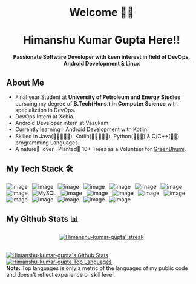 <h1 align="center">Welcome 🙌🏼 </h1>
<h1 align="center">Himanshu Kumar Gupta Here!! </h1>

<!--
**Himanshu-kumar-gupta/Himanshu-kumar-gupta** is a ✨ _special_ ✨ repository because its `README.md` (this file) appears on your GitHub profile.

Here are some ideas to get you started:

- 🔭 I’m currently working on ...
- 🌱 I’m currently learning ...
- 👯 I’m looking to collaborate on ...
- 🤔 I’m looking for help with ...
- 💬 Ask me about ...
- 📫 How to reach me: ...
- 😄 Pronouns: ...
- ⚡ Fun fact: ...
-->

<p align = 'center'><b>Passionate Software Developer with keen interest in field of DevOps, Android Development & Linux</b></p>
        
        
## About Me
          
- Final year Student at **University of Petroleum and Energy Studies** pursuing my degree of **B.Tech(Hons.) in Computer Science** with specializtion in DevOps.
- DevOps Intern at Xebia.
- Android Developer intern at Vasukam.
- Currently learning💡 Android Development with Kotlin.
- Skilled in Java(🌟🌟🌟🌟🌟), Kotlin(🌟🌟🌟🌟🌟), Python(🌟🌟🌟) & C/C++(🌟🌟) programming Languages.
- A nature🌿 lover : Planted🌱 10+ Trees as a Volunteer for <a href = "https://greenbhumi.com/">GreenBhumi</a>.
 
 
## My Tech Stack 🛠

![image](https://img.shields.io/badge/DevOps-14354C?style=for-the-badge&logo=devops&logoColor=white)&nbsp;&nbsp;
![image](https://img.shields.io/badge/Android_Studio-342B029.svg?&style=for-the-badge&logo=android&logoColor=white)&nbsp;&nbsp;
![image](https://img.shields.io/badge/Linux-F9AB00?style=for-the-badge&logo=Linux&logoColor=white)&nbsp;&nbsp;
![image](https://img.shields.io/badge/Java-E34F26?style=for-the-badge&logo=java&logoColor=white)&nbsp;&nbsp;
![image](https://img.shields.io/badge/Kotlin-342B029.svg?&style=for-the-badge&logo=kotlin&logoColor=white)&nbsp;&nbsp;
![image](https://img.shields.io/badge/Python-14354C?style=for-the-badge&logo=python&logoColor=white)&nbsp;&nbsp; 
![image](https://img.shields.io/badge/C%2B%2B-00599C?style=for-the-badge&logo=c%2B%2B&logoColor=white)&nbsp;&nbsp;
![image](https://img.shields.io/badge/Shell_script-F9AB00?style=for-the-badge&logo=shell&logoColor=white)&nbsp;&nbsp;
![MySQL](https://img.shields.io/badge/mysql-%2300f.svg?style=for-the-badge&logo=mysql&logoColor=white)&nbsp;&nbsp;
![image](https://img.shields.io/badge/Git-F05032?style=for-the-badge&logo=git&logoColor=white)&nbsp;&nbsp;
![image](https://img.shields.io/badge/GitHub-F9AB00?style=for-the-badge&logo=GitHub&logoColor=white)&nbsp;&nbsp;
![image](https://img.shields.io/badge/Maven-000000?style=for-the-badge&logo=maven&logoColor=white)&nbsp;&nbsp;
![image](https://img.shields.io/badge/Gradle-00599C?style=for-the-badge&logo=gradle&logoColor=white)&nbsp;&nbsp;
![image](https://img.shields.io/badge/Jenkins-E34F26?style=for-the-badge&logo=jenkins&logoColor=white)&nbsp;&nbsp;
![image](https://img.shields.io/badge/docker-342B029.svg?&style=for-the-badge&logo=docker&logoColor=white)&nbsp;&nbsp;
![image](https://img.shields.io/badge/Kubernetes-%2300f.svg?style=for-the-badge&logo=kubernetes&logoColor=white)&nbsp;&nbsp;
![image](https://img.shields.io/badge/Linux-F9AB00?style=for-the-badge&logo=Linux&logoColor=white)&nbsp;&nbsp;
![image](https://img.shields.io/badge/Azure-342B029.svg?&style=for-the-badge&logo=azure&logoColor=white)&nbsp;&nbsp;
![image](https://img.shields.io/badge/Star_uml-14354C?style=for-the-badge&logo=staruml&logoColor=white)&nbsp;&nbsp;


## My Github Stats 📊 
     
  <p align="center">
    <a href="https://github.com/Himanshu-kumar-gupta/github-readme-streak-stats">
        <img title="🔥 Get streak stats for your profile at git.io/streak-stats" alt="Himanshu-kumar-gupta' streak " src="https://github-readme-streak-stats.herokuapp.com/?user=Himanshu-kumar-gupta&theme=black-ice&hide_border=true&stroke=0000&background=060A0CD0"/>        
    </a>        
</p>
        
  <br/>
  <a href="https://github.com/Himanshu-kumar-gupta/github-readme-stats"><img alt="Himanshu-kumar-gupta's Github Stats" src="https://github-readme-stats.vercel.app/api?username=Himanshu-kumar-gupta&show_icons=true&count_private=true&theme=react&hide_border=true&bg_color=0D1117"
 /></a>
  <a href="https://github.com/Himanshu-kumar-gupta/github-readme-stats"><img alt="Himanshu-kumar-gupta Top Languages" src="https://github-readme-stats.vercel.app/api/top-langs/?username=Himanshu-kumar-gupta&langs_count=8&count_private=true&layout=compact&theme=react&hide_border=true&bg_color=0D1117" /></a>    
  <br/>
<b>Note:</b> Top languages is only a metric of the languages of my public code and doesn't reflect experience or skill level.
 <br/>
